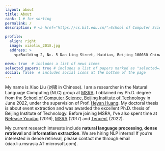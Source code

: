 ```yaml
---
layout: about
title: About
rank: 1 # for sorting
permalink: /
description: # <a href="https://cs.bit.edu.cn/">School of Computer Science</a>, Beijing Institute of Technology.

profile:
  align: right
  image: xiaoliu_2018.jpg
  address: >
    <p>Building 2, No. 5 Dan Ling Street, Haidian, Beijing 100080 China<p>

news: true  # includes a list of news items
selected_papers: true # includes a list of papers marked as "selected={true}"
social: false  # includes social icons at the bottom of the page
---
```


My name is Xiao Liu (刘啸 in Chinese).
I am a researcher in the Natural Language Computing (NLC) group at [MSRA](https://www.msra.cn/).
I obtained my Ph.D. degree from the [School of Computer Science, Beijing Institute of Technology](http://cs.bit.edu.cn/) in June 2022, under the supervision of Prof. [Heyan Huang](http://cs.bit.edu.cn/szdw/jsml/js/hhy/index.htm).
My doctoral thesis is about event extraction and was awarded the excellent Ph.D. thesis of Beijing Institute of Technology.
Before joining MSRA, I’ve also spent time at [Netease Youdao](http://www.youdao.com/) (2016), [MSRA](https://www.msra.cn/) (2017) and [Tencent](https://www.tencent.com/) (2022).

My current research interests include **natural language processing**, **dense retrieval** and **information extraction**.
We are hiring NLP interns!
If you’re interested in dense retrieval, please contact me through email (xiao.liu.msrasia AT microsoft.com).

<!-- Write your biography here. Tell the world about yourself. Link to your favorite [subreddit](http://reddit.com). You can put a picture in, too. The code is already in, just name your picture `prof_pic.jpg` and put it in the `img/` folder.

Put your address / P.O. box / other info right below your picture. You can also disable any these elements by editing `profile` property of the YAML header of your `_pages/about.md`. Edit `_bibliography/papers.bib` and Jekyll will render your [publications page](/al-folio/publications/) automatically.

Link to your social media connections, too. This theme is set up to use [Font Awesome icons](http://fortawesome.github.io/Font-Awesome/) and [Academicons](https://jpswalsh.github.io/academicons/), like the ones below. Add your Facebook, Twitter, LinkedIn, Google Scholar, or just disable all of them. -->

